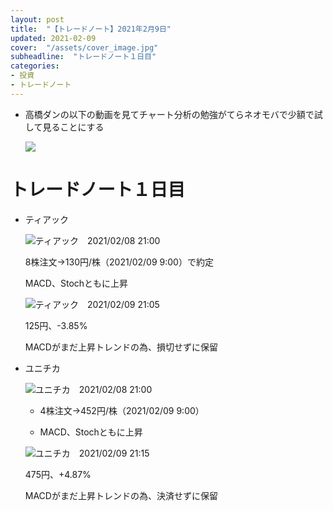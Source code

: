 ```yaml
---
layout: post
title:  "【トレードノート】2021年2月9日"
updated: 2021-02-09
cover:  "/assets/cover_image.jpg"
subheadline:  "トレードノート１日目"
categories: 
- 投資
- トレードノート
---
```


* 高橋ダンの以下の動画を見てチャート分析の勉強がてらネオモバで少額で試して見ることにする

    [![](https://img.youtube.com/vi/VJu8uJPC54o/0.jpg)](https://youtu.be/VJu8uJPC54o "MACDの使い方")

# トレードノート１日目

* ティアック

    ![](https://www.tradingview.com/x/H42Jb8RO/ "ティアック　2021/02/08 21:00")

    8株注文→130円/株（2021/02/09 9:00）で約定

    MACD、Stochともに上昇

    ![](https://www.tradingview.com/x/JOiz6BgK/ "ティアック　2021/02/09 21:05")

    125円、-3.85%

    MACDがまだ上昇トレンドの為、損切せずに保留

* ユニチカ

    ![](https://www.tradingview.com/x/AZ74UvJw/ "ユニチカ　2021/02/08 21:00")

    * 4株注文→452円/株（2021/02/09 9:00）

    * MACD、Stochともに上昇

    ![](https://www.tradingview.com/x/xJVgMm0a/ "ユニチカ　2021/02/09 21:15")

    475円、+4.87%

    MACDがまだ上昇トレンドの為、決済せずに保留
    


